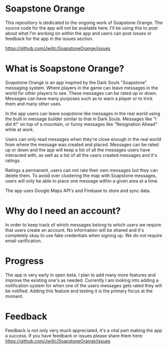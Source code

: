 # Soapstone Orange

This repositiory is dedicated to the ongoing work of Soapstone Orange. The source code for the app will not be available here. I'll be using this to post about what I'm working on within the app and users can post issues or feedback for the app in the issues section.

https://github.com/Jwillc/SoapstoneOrange/issues

# What is Soapstone Orange?

Soapstone Orange is an app inspired by the Dark Souls "Soapstone" messaging system. Where players in the game can leave messages in the world for other players to see. These messages can be rated up or down. Messages can have many purposes such as to warn a player or to trick them and many other uses.

In the app users can leave soapstone like messages in the real world using the built in message builder similar to that in Dark Souls. Messages like "I did it!" on top of a mountain, or funny messages like "Resignation Ahead" while at work.

Users can only read messages when they're close enough in the real world from where the message was created and placed. Messages can be rated up or down and the app will keep a list of all the messages users have interacted with, as well as a list of all the users created messages and it's ratings.

Ratings a permanent, users can not rate their own messages but they can delete them. To avoid over clustering the map with Soapstone messages, users will only be able to place one message within a given area at a time. 

The app uses Google Maps API's and Firebase to store and sync data. 

# Why do I need an account?

In order to keep track of which messages belong to which users we require that users create an account. No information will be shared and it's completely okay to use fake credentials when signing up. We do not require email varification.

# Progress

The app is very early in open beta. I plan to add many more features and improve the existing one's as needed. Currently I am looking into adding a notification system for when one of the users messages gets rated they will be notified. Adding this feature and testing it is the primary focus at the moment. 

# Feedback 

Feedback is not only very much appreciated, it's a vital part making the app a success. If you have feedback or issues please share them here: https://github.com/Jwillc/SoapstoneOrange/issues
